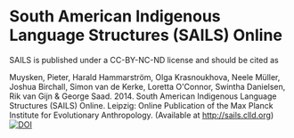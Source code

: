 South American Indigenous Language Structures (SAILS) Online
============================================================


SAILS is published under a CC-BY-NC-ND license and should be cited as

  Muysken, Pieter, Harald Hammarström, Olga Krasnoukhova, Neele Müller, Joshua Birchall, Simon van de Kerke, Loretta    O'Connor, Swintha Danielsen, Rik van Gijn & George Saad. 2014. South American Indigenous Language Structures (SAILS) Online. Leipzig: Online Publication of the Max Planck Institute for Evolutionary Anthropology. (Available at http://sails.clld.org) 
  [![DOI](https://zenodo.org/badge/5142/clld/sails.png)](http://dx.doi.org/10.5281/zenodo.11175)
